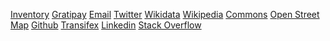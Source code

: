 <a class="inventory" href="https://inventaire.io/inventory/max" title="Inventaire" target="_blank" ><i class="fa fa-book"></i><span>Inventory</span></a>
<a class="gratipay" href="https://gratipay.com/~maxlath/" title="Gratipay" target="_blank" ><i class="fa fa-heart"></i><span>Gratipay</span></a>
<a class="email" href="mailto:hello@maxlath.eu?subject=Hi!" title="Email"><i class="fa fa-envelope"></i><span>Email</span></a>
<a class="twitter" href="https://twitter.com/maxlath" title="Twitter" target="_blank" rel="me"><i class="fa fa-twitter"></i><span>Twitter</span></a>
<a class="wikidata" href="https://www.wikidata.org/wiki/Special:Contributions/Zorglub27" title="Wikidata" target="_blank"><i class="fa fa-barcode"></i><span>Wikidata</span></a>
<a class="wikipedia" href="https://fr.wikipedia.org/wiki/Sp%C3%A9cial:Contributions/Zorglub27" title="Wikipedia" target="_blank"><i class="fa fa-wikipedia-w"></i><span>Wikipedia</span></a>
<a class="commons" href="https://commons.wikimedia.org/w/index.php?title=Special:ListFiles/Zorglub27&ilshowall=1" title="Commons" target="_blank"><i class="fa fa-photo"></i><span>Commons</span></a>
<a class="openstreetmap" href="http://www.openstreetmap.org/user/maxlath" title="OpenStreetMap" target="_blank"><i class="fa fa-map-o"></i><span>Open Street Map</span></a>
<a class="github" href="http://github.com/maxlath/" title="Github" target="_blank"><i class="fa fa-github"></i><span>Github</span></a>
<a class="transifex" href="https://www.transifex.com/accounts/profile/maxlath" title="Transifex" target="_blank"><i class="fa fa-language"></i><span>Transifex</span></a>
<a class="linkedin" href="http://www.linkedin.com/in/maximelathuiliere" title="LinkedIn" target="_blank" rel="me"><i class="fa fa-linkedin-square"></i><span>Linkedin</span></a>
<a class="stackoverflow" href="http://stackoverflow.com/users/3324977/maxlath" title="StackOverflow" target="_blank"><i class="fa fa-stack-overflow"></i><span>Stack Overflow</span></a>
